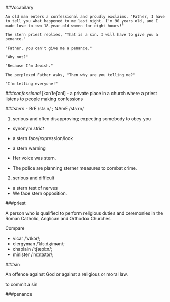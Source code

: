 ##Vocabilary

    An old man enters a confessional and proudly exclaims, "Father, I have to tell you what happened to me last night. I'm 90 years old, and I made love to two 18-year-old women for eight hours!"
 
    The stern priest replies, "That is a sin. I will have to give you a penance."

    "Father, you can't give me a penance."

    "Why not?"

    "Because I'm Jewish."

    The perplexed Father asks, "Then why are you telling me?"

    "I'm telling everyone!"

###*confessional* [kənˈfeʃənl] - a private place in a church where a priest listens to people making confessions

###*stern* - BrE /stɜːn/ ; NAmE /stɜːrn/ 

1. serious and often disapproving; expecting somebody to obey you

- synonym *strict*

- a stern face/expression/look
- a stern warning
- Her voice was stern.
- The police are planning sterner measures to combat crime.


2. serious and difficult

- a stern test of nerves
- We face stern opposition.

###priest 

A person who is qualified to perform religious duties and ceremonies in the Roman Catholic, Anglican and Orthodox Churches

Compare

- vicar /ˈvɪkər/; 
- clergyman  /ˈklɜːdʒimən/;
- chaplain /ˈtʃæplɪn/;
- minister /ˈmɪnɪstər/;

###sin

An offence against God or against a religious or moral law.

to commit a sin

###penance

